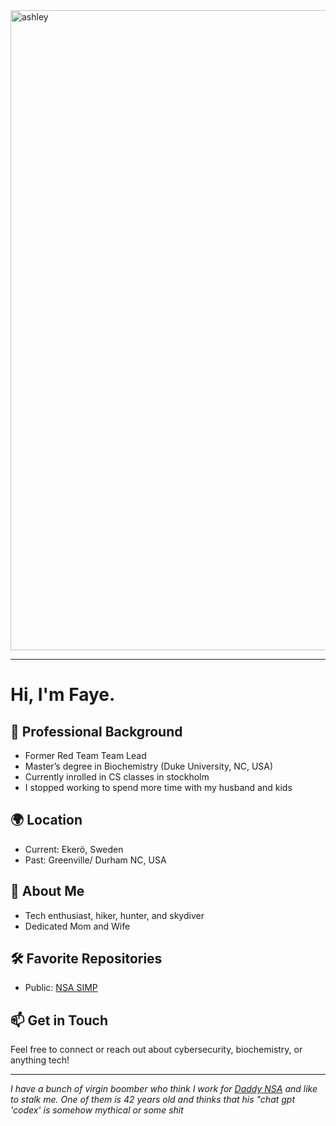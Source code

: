 <img width="1024" height="1024" alt="ashley" src="https://github.com/user-attachments/assets/77063b2a-464f-4d38-a0e2-d4f1fd770902" />

---

# Hi, I'm Faye. 

## 💼 Professional Background
- Former Red Team Team Lead
- Master’s degree in Biochemistry (Duke University, NC, USA)
- Currently inrolled in CS classes in stockholm
- I stopped working to spend more time with my husband and kids 

## 🌍 Location
- Current: Ekerö, Sweden
- Past: Greenville/ Durham NC, USA

## 🧬 About Me
- Tech enthusiast, hiker, hunter, and skydiver
- Dedicated Mom and Wife

## 🛠️ Favorite Repositories
- Public: [NSA SIMP](https://github.com/NationalSecurityAgency/SIMP)

## 📫 Get in Touch
Feel free to connect or reach out about cybersecurity, biochemistry, or anything tech!

---

_I have a bunch of virgin boomber who think I work for [Daddy NSA](https://github.com/NationalSecurityAgency/) and like to stalk me. One of them is 42 years old and 
thinks that his "chat gpt 'codex' is somehow mythical or some shit_
